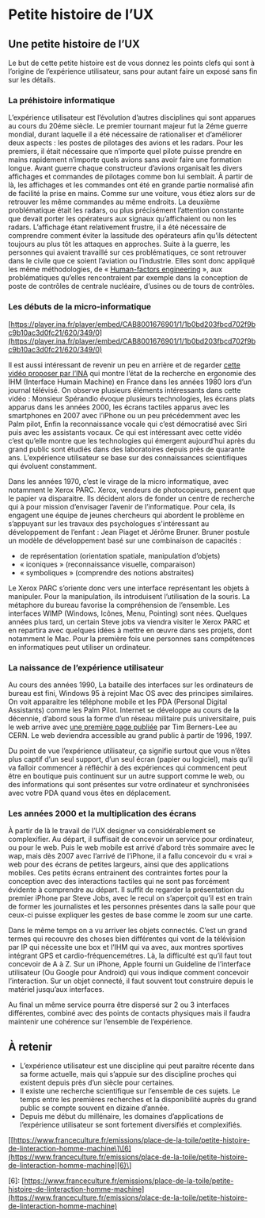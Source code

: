 # Petite histoire de l’UX

## Une petite histoire de l’UX

Le but de cette petite histoire est de vous donnez les points clefs qui sont à l’origine de l’expérience utilisateur, sans pour autant faire un exposé sans fin sur les détails.

### La préhistoire informatique

L’expérience utilisateur est l’évolution d’autres disciplines qui sont apparues au cours du 20éme siècle. Le premier tournant majeur fut la 2éme guerre mondial, durant laquelle il a été nécessaire de rationaliser et d’améliorer deux aspects : les postes de pilotages des avions et les radars. Pour les premiers, il était nécessaire que n’importe quel pilote puisse prendre en mains rapidement n’importe quels avions sans avoir faire une formation longue. Avant guerre chaque constructeur d’avions organisait les divers affichages et commandes de pilotages comme bon lui semblait. À partir de là, les affichages et les commandes ont été en grande partie normalisé afin de facilité la prise en mains. Comme sur une voiture, vous étiez alors sur de retrouver les même commandes au même endroits. La deuxième problématique était les radars, ou plus précisément l’attention constante que devait porter les opérateurs aux signaux qu’affichaient ou non les radars. L’affichage étant relativement frustre, il a été nécessaire de comprendre comment éviter la lassitude des opérateurs afin qu’ils détectent toujours au plus tôt les attaques en approches. Suite à la guerre, les personnes qui avaient travaillé sur ces problématiques, ce sont retrouver dans le civile que ce soient l’aviation ou l’industrie. Elles sont donc appliqué les même méthodologies, de « [Human-factors engineering](https://www.britannica.com/topic/human-factors-engineering) », aux problématiques qu’elles rencontraient par exemple dans la conception de poste de contrôles de centrale nucléaire, d’usines ou de tours de contrôles.

### Les débuts de la micro-informatique

[https://player.ina.fr/player/embed/CAB8001676901/1/1b0bd203fbcd702f9bc9b10ac3d0fc21/620/349/0](https://player.ina.fr/player/embed/CAB8001676901/1/1b0bd203fbcd702f9bc9b10ac3d0fc21/620/349/0)

Il est aussi intéressant de revenir un peu en arrière et de regarder [cette vidéo proposer par l’INA](http://www.ina.fr/video/CAB8001676901/ergonomie-de-l-informatique-video.html) qui montre l’état de la recherche en ergonomie des IHM \(Interface Humain Machine\) en France dans les années 1980 lors d’un journal télévisé. On observe plusieurs éléments intéressants dans cette vidéo : Monsieur Spérandio évoque plusieurs technologies, les écrans plats apparus dans les années 2000, les écrans tactiles apparus avec les smartphones en 2007 avec l’iPhone ou un peu précédemment avec les Palm pilot, Enfin la reconnaissance vocale qui c’est démocratisé avec Siri puis avec les assistants vocaux. Ce qui est intéressant avec cette vidéo c’est qu’elle montre que les technologies qui émergent aujourd’hui après du grand public sont étudiés dans des laboratoires depuis près de quarante ans. L’expérience utilisateur se base sur des connaissances scientifiques qui évoluent constamment.

Dans les années 1970, c’est le virage de la micro informatique, avec notamment le Xerox PARC. Xerox, vendeurs de photocopieurs, pensent que le papier va disparaitre. Ils décident alors de fonder un centre de recherche qui à pour mission d’envisager l’avenir de l’informatique. Pour cela, ils engagent une équipe de jeunes chercheurs qui abordent le problème en s’appuyant sur les travaux des psychologues s'intéressant au développement de l’enfant : Jean Piaget et Jérôme Bruner. Bruner postule un modèle de développement basé sur une combinaison de capacités :

* de représentation \(orientation spatiale, manipulation d’objets\)
* «  iconiques » \(reconnaissance visuelle, comparaison\)
* «  symboliques » \(comprendre des notions abstraites\)

Le Xerox PARC s’oriente donc vers une interface représentant les objets à manipuler. Pour la manipulation, ils introduisent l’utilisation de la souris. La métaphore du bureau favorise la compréhension de l’ensemble. Les interfaces WIMP \(Windows, Icônes, Menu, Pointing\) sont nées. Quelques années plus tard, un certain Steve jobs va viendra visiter le Xerox PARC et en repartira avec quelques idées à mettre en œuvre dans ses projets, dont notamment le Mac. Pour la première fois une personnes sans compétences en informatiques peut utiliser un ordinateur.

### La naissance de l’expérience utilisateur

Au cours des années 1990, La bataille des interfaces sur les ordinateurs de bureau est fini, Windows 95 à rejoint Mac OS avec des principes similaires. On voit apparaitre les téléphone mobile et les PDA \(Personal Digital Assistants\) comme les Palm Pilot. Internet se développe au cours de la décennie, d’abord sous la forme d’un réseau militaire puis universitaire, puis le web arrive avec [une première page publiée](http://info.cern.ch/hypertext/WWW/TheProject.html) par Tim Berners-Lee au CERN. Le web deviendra accessible au grand public à partir de 1996, 1997.

Du point de vue l’expérience utilisateur, ça signifie surtout que vous n’êtes plus captif d’un seul support, d’un seul écran \(papier ou logiciel\), mais qu’il va falloir commencer à réfléchir à des expériences qui commencent peut être en boutique puis continuent sur un autre support comme le web, ou des informations qui sont présentes sur votre ordinateur et synchronisées avec votre PDA quand vous êtes en déplacement.

### Les années 2000 et la multiplication des écrans

À partir de là le travail de l’UX designer va considérablement se complexifier. Au départ, il suffisait de concevoir un service pour ordinateur, ou pour le web. Puis le web mobile est arrivé d’abord très sommaire avec le wap, mais dès 2007 avec l’arrivé de l’iPhone, il a fallu concevoir du « vrai » web pour des écrans de petites largeurs, ainsi que des applications mobiles. Ces petits écrans entrainent des contraintes fortes pour la conception avec des interactions tactiles qui ne sont pas forcément évidente à comprendre au départ. Il suffit de regarder la présentation du premier iPhone par Steve Jobs, avec le recul on s’aperçoit qu’il est en train de former les journalistes et les personnes présentes dans la salle pour que ceux-ci puisse expliquer les gestes de base comme le zoom sur une carte.

Dans le même temps on a vu arriver les objets connectés. C’est un grand termes qui recouvre des choses bien différentes qui vont de la télévision par IP qui nécessite une box et l’IHM qui va avec, aux montres sportives intégrant GPS et cardio-fréquencemétres. Là, la difficulté est qu’il faut tout concevoir de A à Z. Sur un iPhone, Apple fourni un Guideline de l’interface utilisateur \(Ou Google pour Android\) qui vous indique comment concevoir l’interaction. Sur un objet connecté, il faut souvent tout construire depuis le matériel jusqu’aux interfaces.

Au final un même service pourra être dispersé sur 2 ou 3 interfaces différentes, combiné avec des points de contacts physiques mais il faudra maintenir une cohérence sur l’ensemble de l’expérience.

## À retenir

* L’expérience utilisateur est une discipline qui peut paraitre récente dans sa forme actuelle, mais qui s’appuie sur des discipline proches qui existent depuis près d’un siècle pour certaines.
* Il existe une recherche scientifique sur l’ensemble de ces sujets. Le temps entre les premières recherches et la disponibilité auprès du grand public se compte souvent en dizaine d’année.
* Depuis me début du millénaire, les domaines d’applications de l’expérience utilisateur se sont fortement diversifiés et complexifiés.

\[[https://www.franceculture.fr/emissions/place-de-la-toile/petite-histoire-de-linteraction-homme-machine\]\[6](https://www.franceculture.fr/emissions/place-de-la-toile/petite-histoire-de-linteraction-homme-machine][6)\]

\[6\]: [https://www.franceculture.fr/emissions/place-de-la-toile/petite-histoire-de-linteraction-homme-machine](https://www.franceculture.fr/emissions/place-de-la-toile/petite-histoire-de-linteraction-homme-machine)

